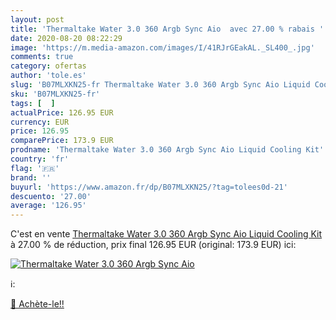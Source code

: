 ```yaml
---
layout: post
title: 'Thermaltake Water 3.0 360 Argb Sync Aio  avec 27.00 % rabais '
date: 2020-08-20 08:22:29
image: 'https://m.media-amazon.com/images/I/41RJrGEakAL._SL400_.jpg'
comments: true
category: ofertas
author: 'tole.es'
slug: 'B07MLXKN25-fr Thermaltake Water 3.0 360 Argb Sync Aio Liquid Cooling Kit'
sku: 'B07MLXKN25-fr'
tags: [  ]
actualPrice: 126.95 EUR
currency: EUR
price: 126.95
comparePrice: 173.9 EUR
prodname: 'Thermaltake Water 3.0 360 Argb Sync Aio Liquid Cooling Kit'
country: 'fr'
flag: '🇫🇷'
brand: ''
buyurl: 'https://www.amazon.fr/dp/B07MLXKN25/?tag=tolees0d-21'
descuento: '27.00'
average: '126.95'
---
```


C'est en vente [Thermaltake Water 3.0 360 Argb Sync Aio Liquid Cooling Kit](https://www.amazon.fr/dp/B07MLXKN25/?tag=tolees0d-21)  à  27.00 % de réduction, prix final  126.95 EUR (original: 173.9 EUR) ici:

[![Thermaltake Water 3.0 360 Argb Sync Aio ](https://m.media-amazon.com/images/I/41RJrGEakAL._SL400_.jpg)](https://www.amazon.fr/dp/B07MLXKN25/?tag=tolees0d-21)

ℹ️:


[🛒 Achète-le!!](https://www.amazon.fr/dp/B07MLXKN25/?tag=tolees0d-21)
